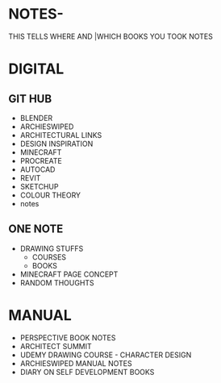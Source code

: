 # NOTES-
THIS TELLS WHERE AND |WHICH BOOKS YOU TOOK NOTES
# DIGITAL
## GIT HUB
* BLENDER
* ARCHIESWIPED
* ARCHITECTURAL LINKS
* DESIGN INSPIRATION
* MINECRAFT
* PROCREATE
* AUTOCAD
* REVIT
* SKETCHUP
* COLOUR THEORY
* notes
## ONE NOTE
* DRAWING STUFFS
  * COURSES
  * BOOKS
* MINECRAFT PAGE CONCEPT
* RANDOM THOUGHTS

# MANUAL
* PERSPECTIVE BOOK NOTES
* ARCHITECT SUMMIT
* UDEMY DRAWING COURSE - CHARACTER DESIGN
* ARCHIESWIPED MANUAL NOTES
* DIARY ON SELF DEVELOPMENT BOOKS 
